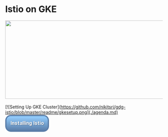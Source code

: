 # Istio on GKE

<img src="https://cdn-images-1.medium.com/max/2000/1*Z_-ulLqHoVA2jOVIEU3G5Q.png" height="250" width="1000"/>

[![Setting Up GKE Cluster](https://github.com/nikitsrj/gdg-istio/blob/master/readme/gkesetup.png](./agenda.md)  [![Installing Istio](https://github.com/nikitsrj/gdg-istio/blob/master/readme/button%20(2).png)](./agenda.md)

